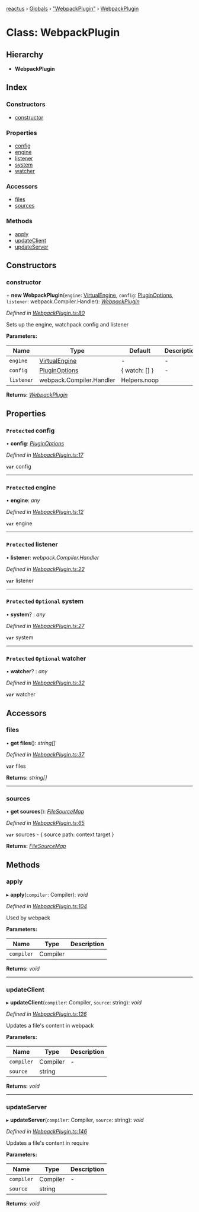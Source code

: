 [reactus](../README.md) › [Globals](../globals.md) › ["WebpackPlugin"](../modules/_webpackplugin_.md) › [WebpackPlugin](_webpackplugin_.webpackplugin.md)

# Class: WebpackPlugin

## Hierarchy

* **WebpackPlugin**

## Index

### Constructors

* [constructor](_webpackplugin_.webpackplugin.md#constructor)

### Properties

* [config](_webpackplugin_.webpackplugin.md#protected-config)
* [engine](_webpackplugin_.webpackplugin.md#protected-engine)
* [listener](_webpackplugin_.webpackplugin.md#protected-listener)
* [system](_webpackplugin_.webpackplugin.md#protected-optional-system)
* [watcher](_webpackplugin_.webpackplugin.md#protected-optional-watcher)

### Accessors

* [files](_webpackplugin_.webpackplugin.md#files)
* [sources](_webpackplugin_.webpackplugin.md#sources)

### Methods

* [apply](_webpackplugin_.webpackplugin.md#apply)
* [updateClient](_webpackplugin_.webpackplugin.md#updateclient)
* [updateServer](_webpackplugin_.webpackplugin.md#updateserver)

## Constructors

###  constructor

\+ **new WebpackPlugin**(`engine`: [VirtualEngine](../interfaces/_webpackplugin_.virtualengine.md), `config`: [PluginOptions](../interfaces/_webpackplugin_.pluginoptions.md), `listener`: webpack.Compiler.Handler): *[WebpackPlugin](_webpackplugin_.webpackplugin.md)*

*Defined in [WebpackPlugin.ts:80](https://github.com/Openovate/reactus/blob/0600fe9/src/WebpackPlugin.ts#L80)*

Sets up the engine, watchpack config and listener

**Parameters:**

Name | Type | Default | Description |
------ | ------ | ------ | ------ |
`engine` | [VirtualEngine](../interfaces/_webpackplugin_.virtualengine.md) | - | - |
`config` | [PluginOptions](../interfaces/_webpackplugin_.pluginoptions.md) |  { watch: [] } | - |
`listener` | webpack.Compiler.Handler |  Helpers.noop |   |

**Returns:** *[WebpackPlugin](_webpackplugin_.webpackplugin.md)*

## Properties

### `Protected` config

• **config**: *[PluginOptions](../interfaces/_webpackplugin_.pluginoptions.md)*

*Defined in [WebpackPlugin.ts:17](https://github.com/Openovate/reactus/blob/0600fe9/src/WebpackPlugin.ts#L17)*

**`var`** config

___

### `Protected` engine

• **engine**: *any*

*Defined in [WebpackPlugin.ts:12](https://github.com/Openovate/reactus/blob/0600fe9/src/WebpackPlugin.ts#L12)*

**`var`** engine

___

### `Protected` listener

• **listener**: *webpack.Compiler.Handler*

*Defined in [WebpackPlugin.ts:22](https://github.com/Openovate/reactus/blob/0600fe9/src/WebpackPlugin.ts#L22)*

**`var`** listener

___

### `Protected` `Optional` system

• **system**? : *any*

*Defined in [WebpackPlugin.ts:27](https://github.com/Openovate/reactus/blob/0600fe9/src/WebpackPlugin.ts#L27)*

**`var`** system

___

### `Protected` `Optional` watcher

• **watcher**? : *any*

*Defined in [WebpackPlugin.ts:32](https://github.com/Openovate/reactus/blob/0600fe9/src/WebpackPlugin.ts#L32)*

**`var`** watcher

## Accessors

###  files

• **get files**(): *string[]*

*Defined in [WebpackPlugin.ts:37](https://github.com/Openovate/reactus/blob/0600fe9/src/WebpackPlugin.ts#L37)*

**`var`** files

**Returns:** *string[]*

___

###  sources

• **get sources**(): *[FileSourceMap](../interfaces/_webpackplugin_.filesourcemap.md)*

*Defined in [WebpackPlugin.ts:65](https://github.com/Openovate/reactus/blob/0600fe9/src/WebpackPlugin.ts#L65)*

**`var`** sources - { source path: context target }

**Returns:** *[FileSourceMap](../interfaces/_webpackplugin_.filesourcemap.md)*

## Methods

###  apply

▸ **apply**(`compiler`: Compiler): *void*

*Defined in [WebpackPlugin.ts:104](https://github.com/Openovate/reactus/blob/0600fe9/src/WebpackPlugin.ts#L104)*

Used by webpack

**Parameters:**

Name | Type | Description |
------ | ------ | ------ |
`compiler` | Compiler |   |

**Returns:** *void*

___

###  updateClient

▸ **updateClient**(`compiler`: Compiler, `source`: string): *void*

*Defined in [WebpackPlugin.ts:126](https://github.com/Openovate/reactus/blob/0600fe9/src/WebpackPlugin.ts#L126)*

Updates a file's content in webpack

**Parameters:**

Name | Type | Description |
------ | ------ | ------ |
`compiler` | Compiler | - |
`source` | string |   |

**Returns:** *void*

___

###  updateServer

▸ **updateServer**(`compiler`: Compiler, `source`: string): *void*

*Defined in [WebpackPlugin.ts:146](https://github.com/Openovate/reactus/blob/0600fe9/src/WebpackPlugin.ts#L146)*

Updates a file's content in require

**Parameters:**

Name | Type | Description |
------ | ------ | ------ |
`compiler` | Compiler | - |
`source` | string |   |

**Returns:** *void*
